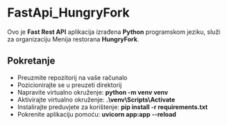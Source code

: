 # FastApi_HungryFork

Ovo je **Fast Rest API** aplikacija izrađena **Python** programskom jeziku, služi za organizaciju Menija restorana **HungryFork**.


## Pokretanje
* Preuzmite repozitorij na vaše računalo
* Pozicionirajte se u preuzeti direktorij
* Napravite virtualno okruženje: **python -m venv venv**
* Aktivirajte virtualno okruženje: **.\venv\Scripts\Activate**
* Instalirajte preduvjete za korištenje: **pip install -r requirements.txt**
* Pokrenite aplikaciju pomoću: **uvicorn app:app --reload**

